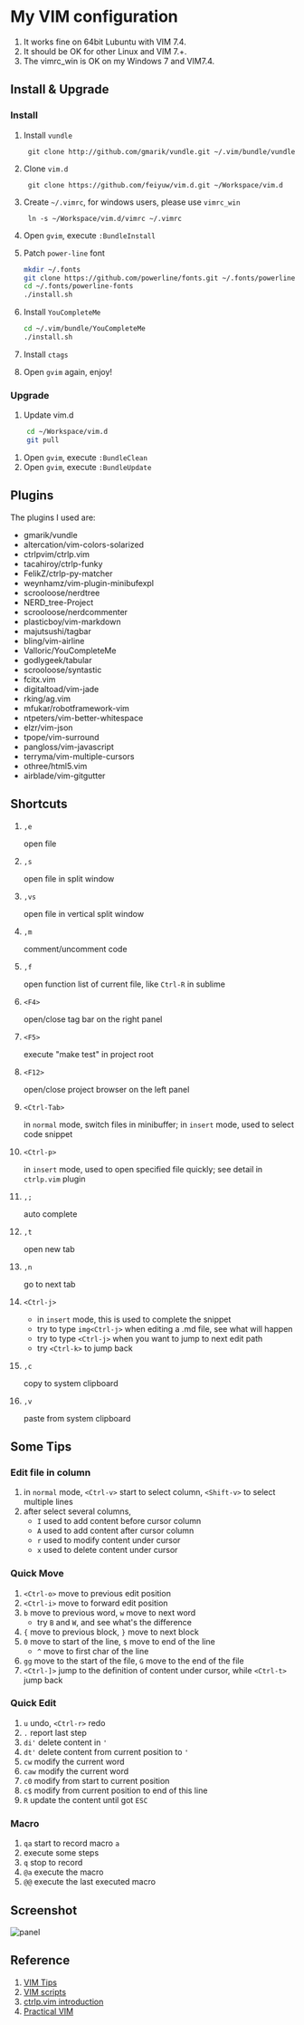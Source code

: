 # My VIM configuration

1. It works fine on 64bit Lubuntu with VIM 7.4.
1. It should be OK for other Linux and VIM 7.+.
1. The vimrc_win is OK on my Windows 7 and VIM7.4.

## Install & Upgrade

### Install

1. Install `vundle`

        git clone http://github.com/gmarik/vundle.git ~/.vim/bundle/vundle

1. Clone `vim.d`

        git clone https://github.com/feiyuw/vim.d.git ~/Workspace/vim.d

1. Create `~/.vimrc`, for windows users, please use `vimrc_win`

        ln -s ~/Workspace/vim.d/vimrc ~/.vimrc

1. Open `gvim`, execute `:BundleInstall`
1. Patch `power-line` font

    ```sh
    mkdir ~/.fonts
    git clone https://github.com/powerline/fonts.git ~/.fonts/powerline-fonts
    cd ~/.fonts/powerline-fonts
    ./install.sh
    ```
1. Install `YouCompleteMe`

    ```sh
    cd ~/.vim/bundle/YouCompleteMe
    ./install.sh
    ```
1. Install `ctags`
1. Open `gvim` again, enjoy!


### Upgrade

1. Update vim.d

```bash
    cd ~/Workspace/vim.d
    git pull
```

1. Open `gvim`, execute `:BundleClean`
1. Open `gvim`, execute `:BundleUpdate`


## Plugins

The plugins I used are:

* gmarik/vundle
* altercation/vim-colors-solarized
* ctrlpvim/ctrlp.vim
* tacahiroy/ctrlp-funky
* FelikZ/ctrlp-py-matcher
* weynhamz/vim-plugin-minibufexpl
* scrooloose/nerdtree
* NERD_tree-Project
* scrooloose/nerdcommenter
* plasticboy/vim-markdown
* majutsushi/tagbar
* bling/vim-airline
* Valloric/YouCompleteMe
* godlygeek/tabular
* scrooloose/syntastic
* fcitx.vim
* digitaltoad/vim-jade
* rking/ag.vim
* mfukar/robotframework-vim
* ntpeters/vim-better-whitespace
* elzr/vim-json
* tpope/vim-surround
* pangloss/vim-javascript
* terryma/vim-multiple-cursors
* othree/html5.vim
* airblade/vim-gitgutter


## Shortcuts

1. `,e`

    open file

1. `,s`

    open file in split window

1. `,vs`

    open file in vertical split window

1. `,m`

    comment/uncomment code

1. `,f`

    open function list of current file, like `Ctrl-R` in sublime

1. `<F4>`

    open/close tag bar on the right panel

1. `<F5>`

    execute "make test" in project root

1. `<F12>`

    open/close project browser on the left panel

1. `<Ctrl-Tab>`

    in `normal` mode, switch files in minibuffer; in `insert` mode, used to select code snippet

1. `<Ctrl-p>`

    in `insert` mode, used to open specified file quickly;
    see detail in `ctrlp.vim` plugin

1. `,;`

    auto complete

1. `,t`

    open new tab

1. `,n`

    go to next tab

1. `<Ctrl-j>`

    * in `insert` mode, this is used to complete the snippet
    * try to type `img<Ctrl-j>` when editing a .md file, see what will happen
    * try to type `<Ctrl-j>` when you want to jump to next edit path
    * try `<Ctrl-k>` to jump back

1. `,c`

    copy to system clipboard

1. `,v`

    paste from system clipboard


## Some Tips

### Edit file in column

1. in `normal` mode, `<Ctrl-v>` start to select column, `<Shift-v>` to select multiple lines
1. after select several columns,
    * `I` used to add content before cursor column
    * `A` used to add content after cursor column
    * `r` used to modify content under cursor
    * `x` used to delete content under cursor

### Quick Move

1. `<Ctrl-o>` move to previous edit position
1. `<Ctrl-i>` move to forward edit position
1. `b` move to previous word, `w` move to next word
    * try `B` and `W`, and see what's the difference
1. `{` move to previous block, `}` move to next block
1. `0` move to start of the line, `$` move to end of the line
    * `^` move to first char of the line
1. `gg` move to the start of the file, `G` move to the end of the file
1. `<Ctrl-]>` jump to the definition of content under cursor, while `<Ctrl-t>` jump back

### Quick Edit

1. `u` undo, `<Ctrl-r>` redo
1. `.` report last step
1. `di'` delete content in `'`
1. `dt'` delete content from current position to `'`
1. `cw` modify the current word
1. `caw` modify the current word
1. `c0` modify from start to current position
1. `c$` modify from current position to end of this line
1. `R` update the content until got `ESC`

### Macro

1. `qa` start to record macro `a`
1. execute some steps
1. `q` stop to record
1. `@a` execute the macro
1. `@@` execute the last executed macro

## Screenshot

![panel](/img/panel.png "VIM Panel")

## Reference

1. [VIM Tips](http://www.rayninfo.co.uk/vimtips.html)
1. [VIM scripts](http://vim-scripts.org)
1. [ctrlp.vim introduction](http://zuyunfei.com/2013/08/26/vim-plugin-ctrlp/)
1. [Practical VIM](http://www.amazon.com/Practical-Vim-Thought-Pragmatic-Programmers/dp/1934356980/ref=sr_1_1?ie=UTF8&qid=1407823913&sr=8-1&keywords=practical+vim)
